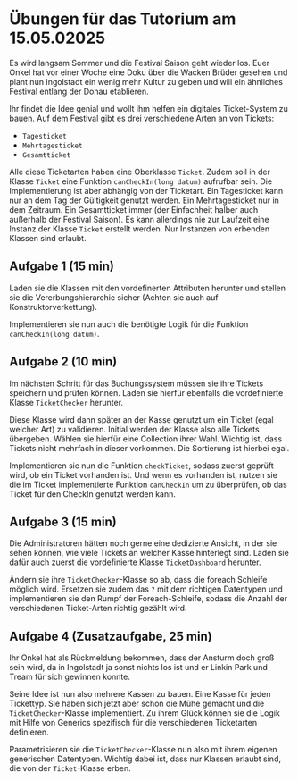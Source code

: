 # Übungen für das Tutorium am 15.05.02025

Es wird langsam Sommer und die Festival Saison geht wieder los. Euer Onkel hat vor einer Woche eine Doku über die Wacken Brüder gesehen und plant nun Ingolstadt ein wenig mehr Kultur zu geben und will ein ähnliches Festival entlang der Donau etablieren. 

Ihr findet die Idee genial und wollt ihm helfen ein digitales Ticket-System zu bauen. 
Auf dem Festival gibt es drei verschiedene Arten an von Tickets:

- `Tagesticket`
- `Mehrtagesticket`
- `Gesamtticket`

Alle diese Ticketarten haben eine Oberklasse `Ticket`. Zudem soll in der Klasse `Ticket` eine Funktion `canCheckIn(long datum)` aufrufbar sein. Die Implementierung ist aber abhängig von der Ticketart.
Ein Tagesticket kann nur an dem Tag der Gültigkeit genutzt werden. Ein Mehrtagesticket nur in dem Zeitraum. Ein Gesamtticket immer (der Einfachheit halber auch außerhalb der Festival Saison).
Es kann allerdings nie zur Laufzeit eine Instanz der Klasse `Ticket` erstellt werden. Nur Instanzen von erbenden Klassen sind erlaubt.

## Aufgabe 1 (15 min)

Laden sie die Klassen mit den vordefinerten Attributen herunter und stellen sie die Vererbungshierarchie sicher (Achten sie auch auf Konstruktorverkettung).

Implementieren sie nun auch die benötigte Logik für die Funktion `canCheckIn(long datum)`.


## Aufgabe 2 (10 min)

Im nächsten Schritt für das Buchungssystem müssen sie ihre Tickets speichern und prüfen können. 
Laden sie hierfür ebenfalls die vordefinierte Klasse `TicketChecker` herunter.

Diese Klasse wird dann später an der Kasse genutzt um ein Ticket (egal welcher Art) zu validieren. Initial werden der Klasse also alle Tickets übergeben.
Wählen sie hierfür eine Collection ihrer Wahl. Wichtig ist, dass Tickets nicht mehrfach in dieser vorkommen. Die Sortierung ist hierbei egal.

Implementieren sie nun die Funktion `checkTicket`, sodass zuerst geprüft wird, ob ein Ticket vorhanden ist. Und wenn es vorhanden ist, nutzen sie die im Ticket implementierte Funktion `canCheckIn` um zu überprüfen, ob das Ticket für den CheckIn genutzt werden kann.


## Aufgabe 3 (15 min)

Die Administratoren hätten noch gerne eine dedizierte Ansicht, in der sie sehen können, wie viele Tickets an welcher Kasse hinterlegt sind. 
Laden sie dafür auch zuerst die vordefinierte Klasse `TicketDashboard` herunter.

Ändern sie ihre `TicketChecker`-Klasse so ab, dass die foreach Schleife möglich wird. Ersetzen sie zudem das `?` mit dem richtigen Datentypen und implementieren sie den Rumpf der Foreach-Schleife, sodass die Anzahl der verschiedenen Ticket-Arten richtig gezählt wird.


## Aufgabe 4 (Zusatzaufgabe, 25 min)

Ihr Onkel hat als Rückmeldung bekommen, dass der Ansturm doch groß sein wird, da in Ingolstadt ja sonst nichts los ist und er Linkin Park und Tream für sich gewinnen konnte.

Seine Idee ist nun also mehrere Kassen zu bauen. Eine Kasse für jeden Tickettyp. Sie haben sich jetzt aber schon die Mühe gemacht und die `TicketChecker`-Klasse implementiert. Zu ihrem Glück können sie 
die Logik mit Hilfe von Generics spezifisch für die verschiedenen Ticketarten definieren. 

Parametrisieren sie die `TicketChecker`-Klasse nun also mit ihrem eigenen generischen Datentypen. Wichtig dabei ist, dass nur Klassen erlaubt sind, die von der `Ticket`-Klasse erben.